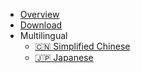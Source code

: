 - [Overview](../en/README.md)
- [Download](../en/download.md)
- Multilingual
  <!-- - [:uk: English](../en/) -->
  - [:cn: Simplified Chinese](../zh-cn/)
  - [:jp: Japanese](../jp/)
